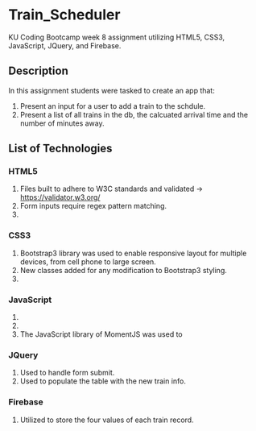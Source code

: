 # Train_Scheduler
KU Coding Bootcamp week 8 assignment utilizing HTML5, CSS3, JavaScript, JQuery, and Firebase.

## Description
In this assignment students were tasked to create an app that:
1. Present an input for a user to add a train to the schdule.
1. Present a list of all trains in the db, the calcuated arrival time and the number of minutes away.

## List of Technologies

### HTML5
1. Files built to adhere to W3C standards and validated -> https://validator.w3.org/
1. Form inputs require regex pattern matching.
1. 

### CSS3
1. Bootstrap3 library was used to enable responsive layout for multiple devices, from cell phone to large screen.
1. New classes added for any modification to Bootstrap3 styling.
1. 

### JavaScript
1. 
1.
1. The JavaScript library of MomentJS was used to 

### JQuery
1. Used to handle form submit.
1. Used to populate the table with the new train info.

### Firebase
1. Utilized to store the four values of each train record.